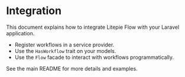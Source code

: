 # Integration

This document explains how to integrate Litepie Flow with your Laravel application.

- Register workflows in a service provider.
- Use the `HasWorkflow` trait on your models.
- Use the `Flow` facade to interact with workflows programmatically.

See the main README for more details and examples.
